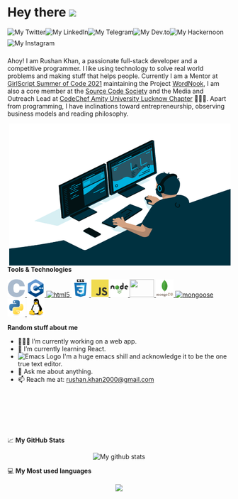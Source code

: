 # Hey there <img src="https://media.giphy.com/media/hvRJCLFzcasrR4ia7z/giphy.gif" width="33px">

<a href="https://twitter.com/RushanKhan15">
  <img align="left" alt="My Twitter" height="25px" src = "https://help.twitter.com/content/dam/help-twitter/brand/logo.png" />
</a>
<a href="https://www.linkedin.com/in/rushankhan/">
  <img align="left" alt="My LinkedIn" height="25px" src="https://image.flaticon.com/icons/png/512/174/174857.png" />
</a>

<a href="https://t.me/rushankhan1">
  <img align="left" alt="My Telegram" height="25px" src="https://upload.wikimedia.org/wikipedia/commons/thumb/8/82/Telegram_logo.svg/1024px-Telegram_logo.svg.png" />
 </a>
<a href="https://www.dev.to/rushankhan1/">
  <img align="left" alt="My Dev.to" height="25px" src="https://d2fltix0v2e0sb.cloudfront.net/dev-black.png" />
</a>

<a href="https://www.hackernoon.com/u/rushankhan">
  <img align="left" alt="My Hackernoon" height="25px" src="https://hackernoon.com/hn-icon.png" />
</a>
<a href="https://www.instagram.com/rushankhan/">
  <img align="left" alt="My Instagram" height="25px" src="https://cdn2.iconfinder.com/data/icons/social-media-2285/512/1_Instagram_colored_svg_1-512.png" />
</a>
 <br /><br /><br />

Ahoy! I am Rushan Khan, a passionate full-stack developer and a competitive programmer. I like using technology to solve real world problems and making stuff that helps people. Currently I am a Mentor at [GirlScript Summer of Code 2021](https://gssoc.girlscript.tech/) maintaining the Project [WordNook](https://github.com/ALPHAVIO/WordNook), I am also a core member at the [Source Code Society](https://github.com/Source-Code-Society) and the Media and Outreach Lead at [CodeChef Amity University Lucknow Chapter](https://www.linkedin.com/company/codechef-aul-chapter) 🧑🏻‍🍳. Apart from programming, I have inclinations toward entrepreneurship, observing business models and reading philosophy.

  <img align="right" alt="GIF" src="programming.gif" width="500" height="320" />
  
**Tools & Technologies**
<br>

<a href="https://www.cprogramming.com/" target="_blank"> <img src="https://raw.githubusercontent.com/devicons/devicon/master/icons/c/c-original.svg" alt="c" width="40" height="40"/> </a> <a href="https://www.w3schools.com/cpp/" target="_blank"> <img src="https://raw.githubusercontent.com/devicons/devicon/master/icons/cplusplus/cplusplus-original.svg" alt="cplusplus" width="40" height="40"/> </a>
<a href="https://developer.mozilla.org/en-US/docs/Web/HTML" target="_blank"> <img src="https://upload.wikimedia.org/wikipedia/commons/thumb/6/61/HTML5_logo_and_wordmark.svg/1200px-HTML5_logo_and_wordmark.svg.png" alt="html5" width="40" height="40"/> </a>
<a href="https://www.w3schools.com/css/" target="_blank"> <img src="https://raw.githubusercontent.com/devicons/devicon/master/icons/css3/css3-original-wordmark.svg" alt="css3" width="40" height="40"/> </a>
 <a href="https://developer.mozilla.org/en-US/docs/Web/JavaScript" target="_blank"> <img src="https://raw.githubusercontent.com/devicons/devicon/master/icons/javascript/javascript-original.svg" alt="javascript" width="40" height="40"/> </a>
 <a href="https://nodejs.org" target="_blank"> <img src="https://raw.githubusercontent.com/devicons/devicon/master/icons/nodejs/nodejs-original-wordmark.svg" alt="nodejs" width="40" height="40"/> </a>
 <a href="https://expressjs.com/" target="_blank"> <img src="https://www.nextontop.com/assets/img/services/web/expressjs.svg" width="55" height="40"/> </a>
 <a href="https://www.mongodb.com/" target="_blank"> <img src="https://raw.githubusercontent.com/devicons/devicon/master/icons/mongodb/mongodb-original-wordmark.svg" alt="mongodb" width="40" height="40"/> </a>
  <a href="https://www.mongoosejs.com/" target="_blank"> <img src="https://images.opencollective.com/frontendmasters/0b9cda4/logo/256.png" alt="mongoose" width="40" height="40"/> </a>
<a href="https://www.python.org" target="_blank"> <img src="https://raw.githubusercontent.com/devicons/devicon/master/icons/python/python-original.svg" alt="python" width="40" height="40"/> </a>
<a href="https://www.linux.org/" target="_blank"> <img src="https://raw.githubusercontent.com/devicons/devicon/master/icons/linux/linux-original.svg" alt="linux" width="40" height="40"/> </a> 


**Random stuff about me**

- 👨🏽‍💻 I’m currently working on a web app.
- 🌱 I’m currently learning React.
- <img src="https://i.imgur.com/B67ppkX.png" alt="Emacs Logo" width="21" height="21"/> I'm a huge emacs shill and acknowledge it to be the one true text editor.
- 💬 Ask me about anything.
- 📫 Reach me at: [rushan.khan2000@gmail.com](mailto:rushan.khan2000@gmail.com?subject=[GitHub]%20Source%20Han%20Sans) 

<br /><br /><br /><br /><br />

📈 **My GitHub Stats**
<p align="center"><img src="https://github-readme-stats.vercel.app/api?username=RushanKhan1&show_icons=true&theme=material-palenight" alt="My github stats" />
  
  <br>
  
  
  💻 **My Most used languages**
  <p align="center">
 <a href="https://github.com/anuraghazra/github-readme-stats">
  <!-- Change the `github-readme-stats.anuraghazra1.vercel.app` to `github-readme-stats.vercel.app`  -->
  <img align="center" src="https://github-readme-stats.anuraghazra1.vercel.app/api/top-langs/?username=RushanKhan1&layout=compact&theme=material-palenight" />
</a>
 </p>
